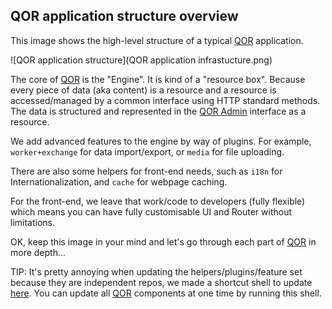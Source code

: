 ## QOR application structure overview

This image shows the high-level structure of a typical [QOR](https://github.com/qor/qor) application.

![QOR application structure](QOR application infrastucture.png)

The core of [QOR](https://github.com/qor/qor) is the "Engine". It is kind of a "resource box". Because every piece of data (aka content) is a resource and a resource is accessed/managed by a common interface using HTTP standard methods. The data is structured and represented in the [QOR Admin](../chapter2/setup.md) interface as a resource.

We add advanced features to the engine by way of plugins. For example, `worker+exchange` for data import/export, or `media` for file uploading.

There are also some helpers for front-end needs, such as `i18n` for Internationalization, and `cache` for webpage caching.

For the front-end, we leave that work/code to developers (fully flexible) which means you can have fully customisable UI and Router without limitations.

OK, keep this image in your mind and let's go through each part of [QOR](https://github.com/qor/qor) in more depth...

TIP: It's pretty annoying when updating the helpers/plugins/feature set because they are independent repos, we made a shortcut shell to update [here](https://github.com/qor/qor/blob/master/update_all_qor_repos.sh). You can update all [QOR](https://github.com/qor/qor) components at one time by running this shell.
